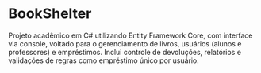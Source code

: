 # BookShelter
Projeto acadêmico em C# utilizando Entity Framework Core, com interface via console, voltado para o gerenciamento de livros, usuários (alunos e professores) e empréstimos. Inclui controle de devoluções, relatórios e validações de regras como empréstimo único por usuário.

